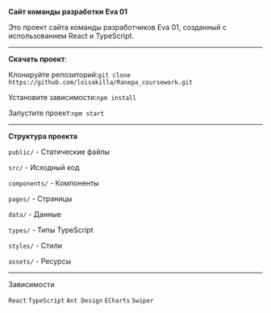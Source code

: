 **Сайт команды разработки Eva 01**

Это проект сайта команды разработчиков Eva 01, созданный с использованием React и TypeScript.

****
**Скачать проект**:

Клонируйте репозиторий:`git clone https://github.com/loisakilla/Ranepa_coursework.git`

Установите зависимости:`npm install`

Запустите проект:`npm start`


****
**Структура проекта**

`public/` - Статические файлы

`src/` - Исходный код

`components/` - Компоненты

`pages/` - Страницы

`data/` - Данные

`types/` - Типы TypeScript

`styles/` - Стили

`assets/` - Ресурсы

****

Зависимости

`React` `TypeScript` `Ant Design` `ECharts` `Swiper`
 




